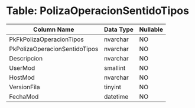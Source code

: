 # Table: PolizaOperacionSentidoTipos

| Column Name | Data Type | Nullable |
|-------------|-----------|----------|
| PkFkPolizaOperacionTipos | nvarchar | NO |
| PkPolizaOperacionSentidoTipos | nvarchar | NO |
| Descripcion | nvarchar | NO |
| UserMod | smallint | NO |
| HostMod | nvarchar | NO |
| VersionFila | tinyint | NO |
| FechaMod | datetime | NO |
